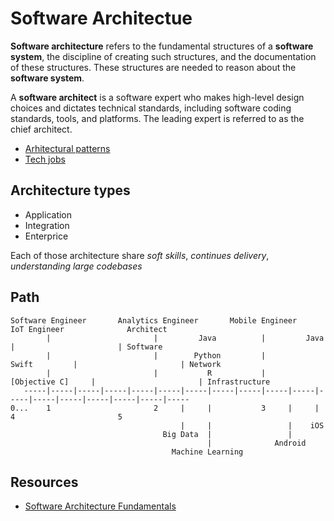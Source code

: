 # Software Architectue

**Software architecture** refers to the fundamental structures of a **software system**, the discipline of creating such structures, and the documentation of these structures. These structures are needed to reason about the **software system**.

A **software architect** is a software expert who makes high-level design choices and dictates technical standards, including software coding standards, tools, and platforms. The leading expert is referred to as the chief architect.

- [Arhitectural patterns](/docs/misc/architectural-pattern.md)
- [Tech jobs](/docs/misc/tech-jobs.md)

## Architecture types

- Application 
- Integration
- Enterprice

Each of those architecture share *soft skills*, *continues delivery*, *understanding large codebases*

## Path

    Software Engineer       Analytics Engineer       Mobile Engineer          IoT Engineer              Architect
            |                       |         Java          |         Java          |                       | Software
            |                       |        Python         |         Swift         |                       | Network
            |                       |           R           |     [Objective C]     |                       | Infrastructure
       -----|-----|-----|-----|-----|-----|-----|-----|-----|-----|-----|-----|-----|-----|-----|-----|-----|-----
    0...    1                       2     |     |           3     |     |           4                       5
                                          |     |                 |    iOS
                                      Big Data  |                 |         
                                                |              Android       
                                        Machine Learning
                                        
## Resources

 - [Software Architecture Fundamentals](https://www.safaribooksonline.com/library/view/learning-path-software/9781491957974/)

